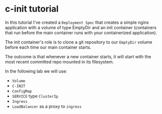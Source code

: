 # c-init tutorial

In this tutorial I've created a `Deployment Spec` that creates a simple nginx application with a volume of type EmptyDir and an init container (containers that run before the main container runs with your containerized application).

The init container's role is to clone a git repository to our `EmptyDir` volume before each time our main container starts.

The outcome is that whenever a new container starts, it will start with the most recent committed repo mounted in its filesystem.

In the following lab we will use:

* `Volume`
* `C-INIT`
* `ConfigMap`
* `SERVICE` type `ClusterIp`
* `Ingress`
* `LoadBalancer` as a proxy to `ingress`
 



